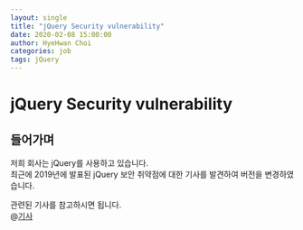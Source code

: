 ```yaml
---
layout: single
title: "jQuery Security vulnerability"
date: 2020-02-08 15:00:00
author: HyeHwan Choi
categories: job
tags: jQuery
---
```


# jQuery Security vulnerability

## 들어가며
저희 회사는 jQuery를 사용하고 있습니다.  
최근에 2019년에 발표된 jQuery 보안 취약점에 대한 기사를 발견하여 버전을 변경하였습니다.    

관련된 기사를 참고하시면 됩니다.  
@[기사](blog.aylac.co.kr/2272)